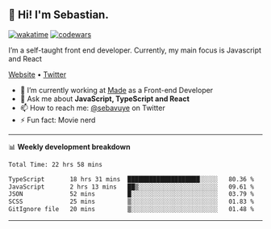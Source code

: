 ## 👋 Hi! I'm Sebastian.

[![wakatime](https://wakatime.com/badge/user/df0036c6-328a-4a39-be9b-e49417ed22a1.svg)](https://wakatime.com/@df0036c6-328a-4a39-be9b-e49417ed22a1)
[![codewars](https://www.codewars.com/users/sebavuye/badges/small)](https://www.codewars.com/users/sebavuye)

I’m a self-taught front end developer. Currently, my main focus is Javascript and React

[Website](https://sebastianvuye.be) • [Twitter](https://twitter.com/sebavuye)

- 🔭 I’m currently working at [Made](https://made.be/) as a Front-end Developer
- 💬 Ask me about **JavaScript, TypeScript and React**
- 📫 How to reach me: [@sebavuye](https://twitter.com/sebavuye) on Twitter
- ⚡ Fun fact: Movie nerd

-------

📊 **Weekly development breakdown**

<!--START_SECTION:waka-->

```txt
Total Time: 22 hrs 58 mins

TypeScript       18 hrs 31 mins  ████████████████████░░░░░   80.36 %
JavaScript       2 hrs 13 mins   ██▒░░░░░░░░░░░░░░░░░░░░░░   09.61 %
JSON             52 mins         █░░░░░░░░░░░░░░░░░░░░░░░░   03.79 %
SCSS             25 mins         ▒░░░░░░░░░░░░░░░░░░░░░░░░   01.83 %
GitIgnore file   20 mins         ▒░░░░░░░░░░░░░░░░░░░░░░░░   01.48 %
```

<!--END_SECTION:waka-->
-------
